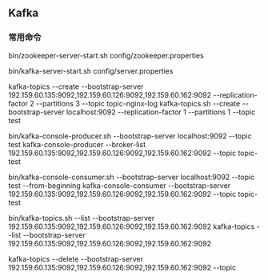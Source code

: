 ## Kafka



### 常用命令
bin/zookeeper-server-start.sh config/zookeeper.properties

bin/kafka-server-start.sh config/server.properties

kafka-topics --create --bootstrap-server 192.159.60.135:9092,192.159.60.126:9092,192.159.60.162:9092 --replication-factor 2 --partitions 3 --topic topic-nginx-log
kafka-topics.sh --create --bootstrap-server localhost:9092 --replication-factor 1 --partitions 1 --topic test

bin/kafka-console-producer.sh --bootstrap-server localhost:9092 --topic test
kafka-console-producer --broker-list 192.159.60.135:9092,192.159.60.126:9092,192.159.60.162:9092 --topic topic-test

bin/kafka-console-consumer.sh --bootstrap-server localhost:9092 --topic test --from-beginning
kafka-console-consumer --bootstrap-server 192.159.60.135:9092,192.159.60.126:9092,192.159.60.162:9092 --topic topic-test

bin/kafka-topics.sh --list --bootstrap-server 192.159.60.135:9092,192.159.60.126:9092,192.159.60.162:9092
kafka-topics --list --bootstrap-server 192.159.60.135:9092,192.159.60.126:9092,192.159.60.162:9092

kafka-topics --delete --bootstrap-server 192.159.60.135:9092,192.159.60.126:9092,192.159.60.162:9092 --topic 

